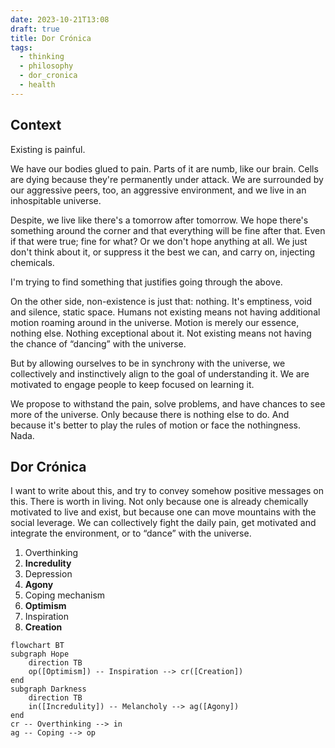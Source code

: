 ```yaml
---
date: 2023-10-21T13:08
draft: true
title: Dor Crónica
tags:
  - thinking
  - philosophy
  - dor_cronica
  - health
---
```


## Context

Existing is painful.

We have our bodies glued to pain. Parts of it are numb, like our brain. Cells are dying because they're permanently under attack. We are surrounded by our aggressive peers, too, an aggressive environment, and we live in an inhospitable universe.

Despite, we live like there's a tomorrow after tomorrow. We hope there's something around the corner and that everything will be fine after that. Even if that were true; fine for what? Or we don't hope anything at all. We just don't think about it, or suppress it the best we can, and carry on, injecting chemicals.

I'm trying to find something that justifies going through the above. 

On the other side, non-existence is just that: nothing. It's emptiness, void and silence, static space. Humans not existing means not having additional motion roaming around in the universe. Motion is merely our essence, nothing else. Nothing exceptional about it. Not existing means not having the chance of “dancing” with the universe.

But by allowing ourselves to be in synchrony with the universe, we collectively and instinctively align to the goal of understanding it. We are motivated to engage people to keep focused on learning it.

We propose to withstand the pain, solve problems, and have chances to see more of the universe. Only because there is nothing else to do. And because it's better to play the rules of motion or face the nothingness. Nada.

## Dor Crónica

I want to write about this, and try to convey somehow positive messages on this. There is worth in living. Not only because one is already chemically motivated to live and exist, but because one can move mountains with the social leverage. We can collectively fight the daily pain, get motivated and integrate the environment, or to “dance” with the universe.

1. Overthinking
2. **Incredulity**
3. Depression
4. **Agony**
5. Coping mechanism
6. **Optimism**
7. Inspiration
8. **Creation**

```mermaid
flowchart BT
subgraph Hope
	direction TB
	op([Optimism]) -- Inspiration --> cr([Creation])
end
subgraph Darkness
	direction TB
	in([Incredulity]) -- Melancholy --> ag([Agony])
end
cr -- Overthinking --> in
ag -- Coping --> op
```
